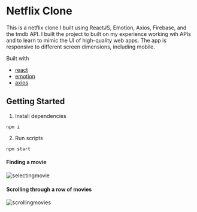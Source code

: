 # Netflix Clone

This is a netflix clone I built using ReactJS, Emotion, Axios, Firebase, and the tmdb API. I built the project to built on my experience working wih APIs and to learn to mimic the UI of high-quality web apps. The app is responsive to different screen dimensions, including mobile. 

Built with
- [react](https://reactjs.org/)
- [emotion](https://emotion.sh/docs/introduction)
- [axios](https://www.npmjs.com/package/axios)

## Getting Started

1. Install dependencies
```
npm i
```

2. Run scripts
```
npm start
```


#### Finding a movie
![selectingmovie](selectingmovie.gif)


#### Scrolling through a row of movies
![scrollingmovies](scrolling.gif)
